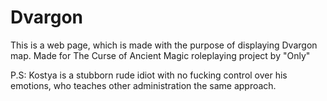 # Dvargon
This is a web page, which is made with the purpose of displaying Dvargon map.
Made for The Curse of Ancient Magic roleplaying project by "Only"

P.S: Kostya is a stubborn rude idiot with no fucking control over his emotions, who teaches other administration the same approach.
